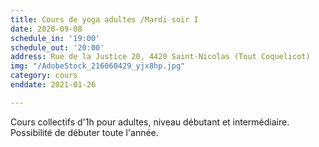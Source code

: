 ```yaml
---
title: Cours de yoga adultes /Mardi soir I
date: 2020-09-08
schedule_in: '19:00'
schedule_out: '20:00'
address: Rue de la Justice 20, 4420 Saint-Nicolas (Tout Coquelicot)
img: "/AdobeStock_216060429_yjx8hp.jpg"
category: cours
enddate: 2021-01-26

---
```

Cours collectifs d'1h pour adultes, niveau débutant et intermédiaire. Possibilité de débuter toute l'année.